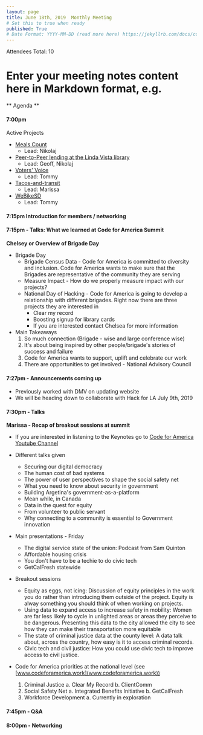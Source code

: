 ```yaml
---
layout: page
title: June 18th, 2019  Monthly Meeting
# Set this to true when ready
published: True
# Date Format: YYYY-MM-DD (read more here) https://jekyllrb.com/docs/collections/#documents
---
```


Attendees Total: 10

# Enter your meeting notes content here in Markdown format, e.g.

** Agenda **

#### 7:00pm
Active Projects
  * [Meals Count](https://github.com/opensandiego/mealscount-backend)
      * Lead: Nikolaj
  * [Peer-to-Peer lending at the Linda Vista library](https://github.com/opensandiego/p2p-lending)
      * Lead: Geoff, Nikolaj
  * [Voters' Voice](https://github.com/opensandiego/disclosure-backend-static)
      * Lead: Tommy
  * [Tacos-and-transit](https://github.com/opensandiego/tacos-and-transit)
      * Lead: Marissa
  * [WeBikeSD](https://github.com/opensandiego/WeBikeSD-iOS)
      * Lead: Tommy

#### 7:15pm Introduction for members / networking

#### 7:15pm  - Talks: What we learned at Code for America Summit

**Chelsey or Overview of Brigade Day**

  * Brigade Day
    * Brigade Census Data - Code for America is committed to diversity and inclusion. Code for America wants to make sure that the Brigades are representative of the community they are serving
    * Measure Impact - How do we properly measure impact with our projects?
    * National Day of Hacking - Code for America is going to develop a relationship with different brigades. Right now there are three projects they are interested in
      * Clear my record
      * Boosting signup for library cards
      * If you are interested contact Chelsea for more information
  * Main Takeaways
    1. So much connection (Brigade - wise and large conference wise)
    2. It's about being inspired by other people/brigade's stories of success and failure
    3. Code for America wants to support, uplift and celebrate our work
    4. There are opportunities to get involved - National Advisory Council


#### 7:27pm - Announcements coming up
  * Previously worked with DMV on updating website
  * We will be heading down to collaborate with Hack for LA July 9th, 2019

#### 7:30pm - Talks
**Marissa - Recap of breakout sessions at summit**

  * If you are interested in listening to the Keynotes go to [Code for America Youtube Channel](https://www.youtube.com/user/CodeforAmerica)

  * Different talks given
    * Securing our digital democracy
    * The human cost of bad systems
    * The power of user perspectives to shape the social safety net
    * What you need to know about security in government
    * Building Argetina's government-as-a-platform
    * Mean while, in Canada
    * Data in the quest for equity
    * From volunteer to public servant
    * Why connecting to a community is essential to Government innovation
  * Main presentations - Friday
    * The digital service state of the union: Podcast from Sam Quinton
    * Affordable housing crisis
    * You don't have to be a techie to do civic tech
    * GetCalFresh statewide

  * Breakout sessions
    * Equity as eggs, not icing: Discussion of equity principles in the work you do rather than introducing them outside of the project. Equity is alway something you should think of when working on projects.
    * Using data to expand access to increase safety in mobility: Women are far less likely to cycle in unlighted areas or areas they perceive to be dangerous. Presenting this data to the city allowed the city to see how they can make their transportation more equitable
    * The state of criminal justice data at the county level: A data talk about, across the country, how easy is it to access criminal records.
    * Civic tech and civil justice: How you could use civic tech to improve access to civil justice.

  * Code for America priorities at the national level (see [www.codeforamerica.work](www.codeforamerica.work))
    1. Criminal Justice
      a. Clear My Record
      b. ClientComm
    2. Social Safety Net
      a. Integrated Benefits Initiative
      b. GetCalFresh
    3. Workforce Development
      a. Currently in exploration

#### 7:45pm - Q&A

#### 8:00pm - Networking
